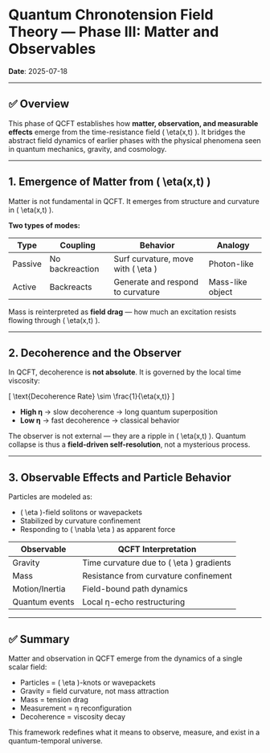 # Quantum Chronotension Field Theory — Phase III: Matter and Observables

**Date**: 2025-07-18

---

## ✅ Overview

This phase of QCFT establishes how **matter, observation, and measurable effects** emerge from the time-resistance field \( \eta(x,t) \). It bridges the abstract field dynamics of earlier phases with the physical phenomena seen in quantum mechanics, gravity, and cosmology.

---

## 1. Emergence of Matter from \( \eta(x,t) \)

Matter is not fundamental in QCFT. It emerges from structure and curvature in \( \eta(x,t) \).

**Two types of modes:**

| Type    | Coupling        | Behavior                              | Analogy          |
|---------|------------------|----------------------------------------|------------------|
| Passive | No backreaction | Surf curvature, move with \( \eta \) | Photon-like      |
| Active  | Backreacts      | Generate and respond to curvature      | Mass-like object |

Mass is reinterpreted as **field drag** — how much an excitation resists flowing through \( \eta(x,t) \).

---

## 2. Decoherence and the Observer

In QCFT, decoherence is **not absolute**. It is governed by the local time viscosity:

\[
\text{Decoherence Rate} \sim \frac{1}{\eta(x,t)}
\]

- **High η** → slow decoherence → long quantum superposition
- **Low η** → fast decoherence → classical behavior

The observer is not external — they are a ripple in \( \eta(x,t) \). Quantum collapse is thus a **field-driven self-resolution**, not a mysterious process.

---

## 3. Observable Effects and Particle Behavior

Particles are modeled as:
- \( \eta \)-field solitons or wavepackets
- Stabilized by curvature confinement
- Responding to \( \nabla \eta \) as apparent force

| Observable      | QCFT Interpretation                       |
|-----------------|--------------------------------------------|
| Gravity         | Time curvature due to \( \eta \) gradients |
| Mass            | Resistance from curvature confinement     |
| Motion/Inertia  | Field-bound path dynamics                 |
| Quantum events  | Local η-echo restructuring                |

---

## ✅ Summary

Matter and observation in QCFT emerge from the dynamics of a single scalar field:

- Particles = \( \eta \)-knots or wavepackets
- Gravity = field curvature, not mass attraction
- Mass = tension drag
- Measurement = η reconfiguration
- Decoherence = viscosity decay

This framework redefines what it means to observe, measure, and exist in a quantum-temporal universe.

